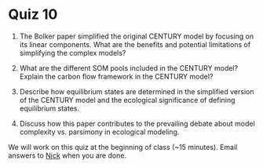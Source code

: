 # Quiz 10

1. The Bolker paper simplified the original CENTURY model by focusing on its linear 
components. What are the benefits and potential limitations of simplifying the complex models?

2. What are the different SOM pools included in the CENTURY model?
Explain the carbon flow framework in the CENTURY model?

3. Describe how equilibrium states are determined in the simplified version of the 
CENTURY model and the ecological significance of defining equilibrium states.

4. Discuss how this paper contributes to the prevailing debate about model complexity 
vs. parsimony in ecological modeling.

We will work on this quiz at the beginning of class (~15 minutes).
Email answers to [Nick](emailto:nick.smith@ttu.edu) when you are done.
